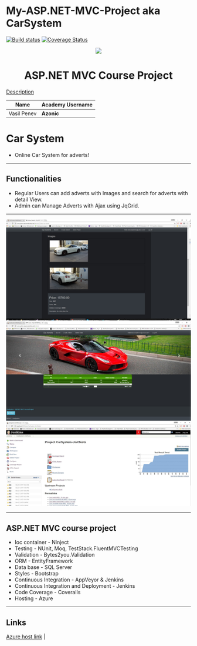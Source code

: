 # My-ASP.NET-MVC-Project aka CarSystem

[![Build status](https://ci.appveyor.com/api/projects/status/g84rboes8vytvasf?svg=true)](https://ci.appveyor.com/project/Azonic89/my-asp-net-mvc-project)  [![Coverage Status](https://coveralls.io/repos/github/Azonic89/My-ASP.NET-MVC-Project/badge.svg?branch=master)](https://coveralls.io/github/Azonic89/My-ASP.NET-MVC-Project?branch=master)


<p align="center">
<a href="http://academy.telerik.com/">
<img src="https://camo.githubusercontent.com/08ecbe7b67d65cc7c6990787e2836b27b4296f2d/68747470733a2f2f7261772e6769746875622e636f6d2f666c65787472792f54656c6572696b2d41636164656d792f6d61737465722f50726f6772616d6d696e6725323077697468253230432532332f436f6465732f4f746865722f54656c6572696b2e706e67"/>
</a>


<h1 align="center">ASP.NET MVC Course Project</h1>

[Description](https://github.com/TelerikAcademy/ASP.NET-MVC/tree/master/resources/Final%20Project/2017/README.md)

| Name              | Academy Username  |
|-------------------|-------------------|
|Vasil Penev        |__Azonic__         |

# Car System
  - Online Car System for adverts!
-----------------------------------------------------------------------------------------------------------------------

## Functionalities
 - Regular Users can add adverts with Images and search for adverts with detail View.
 - Admin can Manage Adverts with Ajax using JqGrid.
 
-----------------------------------------------------------------------------------------------------------------------

![Initial](./ScreenShots/SiteOne.jpg)
![Initial](./ScreenShots/SiteTwo.jpg)
![Initial](./ScreenShots/JenkinsUnitTests.jpg)

-----------------------------------------------------------------------------------------------------------------------

## ASP.NET MVC course project
  - Ioc container - Ninject 
  - Testing - NUnit, Moq, TestStack.FluentMVCTesting
  - Validation - Bytes2you.Validation
  - ORM - EntityFramework
  - Data base - SQL Server
  - Styles - Bootstrap 
  - Continuous Integration - AppVeyor & Jenkins
  - Continuous Integration and Deployment - Jenkins
  - Code Coverage - Coveralls
  - Hosting - Azure
-----------------------------------------------------------------------------------------------------------------------
## Links

[Azure host link](http://car-system.azurewebsites.net/) |

